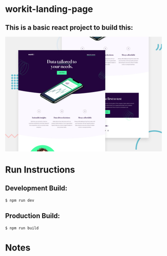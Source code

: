 # workit-landing-page

## This is a basic react project to build this:

![A basic landing page with curved header background using react. The content is immaterial.](./src/assets/preview.jpg)

# Run Instructions

## Development Build:

`$ npm run dev`

## Production Build:

`$ npm run build`

# Notes
